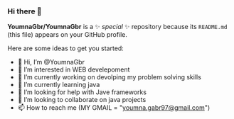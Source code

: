 ### Hi there 👋


**YoumnaGbr/YoumnaGbr** is a ✨ _special_ ✨ repository because its `README.md` (this file) appears on your GitHub profile.

Here are some ideas to get you started:

- 👋 Hi, I’m @YoumnaGbr
- 👀 I’m interested in WEB develepoment
- 🔭 I’m currently working on devolping my problem solving skills
- 🌱 I’m currently learning java
- 🤔 I’m looking for help with Jave frameworks 
- 💞️ I’m looking to collaborate on java projects
- 📫 How to reach me (MY GMAIL = "youmna.gabr97@gmail.com")


